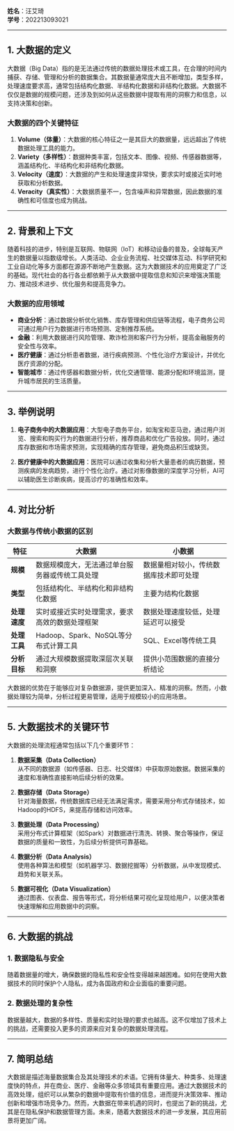 **姓名**：汪艾琦  
**学号**：202213093021

---

## 1. 大数据的定义

大数据（Big Data）指的是无法通过传统的数据处理技术或工具，在合理的时间内捕获、存储、管理和分析的数据集合。其数据量通常庞大且不断增加，类型多样，处理速度要求高，通常包括结构化数据、半结构化数据和非结构化数据。大数据不仅仅是数据的规模问题，还涉及到如何从这些数据中提取有用的洞察力和信息，以支持决策和创新。

### **大数据的四个关键特征**  
1. **Volume（体量）**：大数据的核心特征之一是其巨大的数据量，远远超出了传统数据处理工具的能力。
2. **Variety（多样性）**：数据种类丰富，包括文本、图像、视频、传感器数据等，涵盖结构化、半结构化和非结构化数据。
3. **Velocity（速度）**：大数据的产生和处理速度非常快，要求实时或接近实时地获取和分析数据。
4. **Veracity（真实性）**：大数据质量不一，包含噪声和异常数据，因此数据的准确性和可信度也成为挑战。

---

## 2. 背景和上下文

随着科技的进步，特别是互联网、物联网（IoT）和移动设备的普及，全球每天产生的数据量以指数级增长。人类活动、企业业务流程、社交媒体互动、科学研究和工业自动化等多方面都在源源不断地产生数据。这为大数据技术的应用奠定了广泛的基础。现代社会的各行各业都依赖于从大数据中提取信息和知识来增强决策能力、推动技术进步、优化服务和提高竞争力。

### **大数据的应用领域**  
- **商业分析**：通过数据分析优化销售、库存管理和供应链等流程，电子商务公司可通过用户行为数据进行市场预测、定制推荐系统。
- **金融**：利用大数据进行风险管理、欺诈检测和客户行为分析，提高金融服务的安全性与效率。
- **医疗健康**：通过分析患者数据，进行疾病预测、个性化治疗方案设计，并优化医疗资源的分配。
- **智能城市**：通过传感器和数据分析，优化交通管理、能源分配和环境监测，提升城市居民的生活质量。

---

## 3. 举例说明

1. **电子商务中的大数据应用**：大型电子商务平台，如淘宝和亚马逊，通过用户浏览、搜索和购买行为的数据进行分析，推荐商品和优化广告投放。同时，通过库存数据和市场需求预测，实现精确的库存管理，避免商品积压或缺货。
  
2. **医疗健康中的大数据应用**：医院可以通过收集和分析大量患者的病历数据，预测疾病的发病趋势，进行个性化治疗。通过对影像数据的深度学习分析，AI可以辅助医生诊断疾病，提高诊疗的准确性和效率。

---

## 4. 对比分析

### **大数据与传统小数据的区别**  
| 特征     | 大数据                                         | 小数据                                         |
|----------|------------------------------------------------|------------------------------------------------|
| **规模** | 数据规模庞大，无法通过单台服务器或传统工具处理     | 数据量相对较小，传统数据库技术即可处理          |
| **类型** | 包括结构化、半结构化和非结构化数据               | 主要为结构化数据                               |
| **处理速度** | 实时或接近实时处理需求，要求高效的数据处理框架   | 数据处理速度较低，处理延迟可以接受              |
| **处理工具** | Hadoop、Spark、NoSQL等分布式计算工具           | SQL、Excel等传统工具                           |
| **分析目标** | 通过大规模数据提取深层次关联和洞察               | 提供小范围数据的直接分析结论                    |

大数据的优势在于能够应对复杂数据源，提供更加深入、精准的洞察。然而，小数据处理较为简单，分析过程更易管理，适用于规模较小的应用场景。

---

## 5. 大数据技术的关键环节

大数据的处理流程通常包括以下几个重要环节：

1. **数据采集（Data Collection）**  
   从不同的数据源（如传感器、日志、社交媒体）中获取原始数据。数据采集的速度和准确性直接影响后续分析的效果。
   
2. **数据存储（Data Storage）**  
   针对海量数据，传统数据库已经无法满足需求，需要采用分布式存储技术，如Hadoop的HDFS，来提高存储和访问效率。

3. **数据处理（Data Processing）**  
   采用分布式计算框架（如Spark）对数据进行清洗、转换、聚合等操作，保证数据的质量和一致性，为后续分析提供可靠基础。

4. **数据分析（Data Analysis）**  
   使用各种算法和模型（如机器学习、数据挖掘等）分析数据，从中发现模式、趋势和关联关系。

5. **数据可视化（Data Visualization）**  
   通过图表、仪表盘、报告等形式，将分析结果可视化呈现给用户，以便决策者快速理解和应用数据中的洞察。

---

## 6. 大数据的挑战

### **1. 数据隐私与安全**  
随着数据量的增大，确保数据的隐私性和安全性变得越来越困难。如何在使用大数据技术的同时保护个人隐私，成为各国政府和企业面临的重要问题。

### **2. 数据处理的复杂性**  
数据量越大，数据的多样性、质量和实时处理的要求也越高。这不仅增加了技术上的挑战，还需要投入更多的资源来应对复杂的数据处理流程。

---

## 7. 简明总结

大数据是描述海量数据集合及其处理技术的术语。它拥有体量大、种类多、处理速度快的特点，并在商业、医疗、金融等众多领域具有重要应用。通过大数据技术的高效处理，组织可以从繁杂的数据中提取有价值的信息，进而提升决策效率、推动创新和增强市场竞争力。然而，大数据在带来机遇的同时，也提出了新的挑战，尤其是在隐私保护和数据管理方面。未来，随着大数据技术的进一步发展，其应用前景将更加广阔。
